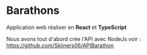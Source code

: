 # Barathons


Application web réaliser en **React** et **TypeScript**

Nous avons tout d'abord crée l'API avec NodeJs voir : https://github.com/Skiiners06/APIBarathon
